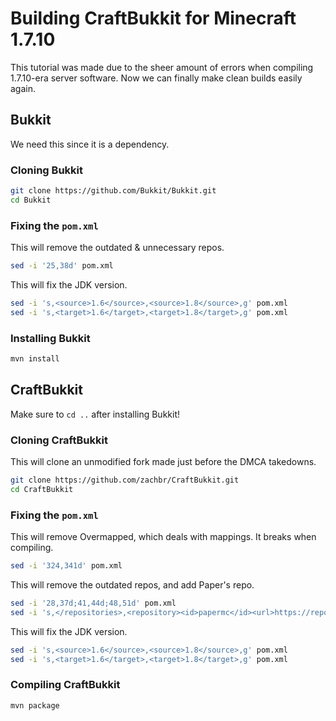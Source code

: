 # Building CraftBukkit for Minecraft 1.7.10

This tutorial was made due to the sheer amount of errors when compiling 1.7.10-era server software. Now we can finally make clean builds easily again.

## Bukkit

We need this since it is a dependency.

### Cloning Bukkit

```sh
git clone https://github.com/Bukkit/Bukkit.git
cd Bukkit
```

### Fixing the `pom.xml`

This will remove the outdated & unnecessary repos.

```sh
sed -i '25,38d' pom.xml
```

This will fix the JDK version.

```sh
sed -i 's,<source>1.6</source>,<source>1.8</source>,g' pom.xml
sed -i 's,<target>1.6</target>,<target>1.8</target>,g' pom.xml
```

### Installing Bukkit

```sh
mvn install
```

## CraftBukkit

Make sure to `cd ..` after installing Bukkit!

### Cloning CraftBukkit

This will clone an unmodified fork made just before the DMCA takedowns.

```sh
git clone https://github.com/zachbr/CraftBukkit.git
cd CraftBukkit
```

### Fixing the `pom.xml`

This will remove Overmapped, which deals with mappings. It breaks when compiling.

```sh
sed -i '324,341d' pom.xml
```

This will remove the outdated repos, and add Paper's repo.

```sh
sed -i '28,37d;41,44d;48,51d' pom.xml
sed -i 's,</repositories>,<repository><id>papermc</id><url>https://repo.papermc.io/repository/maven-public/</url></repository></repositories>,g' pom.xml
```

This will fix the JDK version.

```sh
sed -i 's,<source>1.6</source>,<source>1.8</source>,g' pom.xml
sed -i 's,<target>1.6</target>,<target>1.8</target>,g' pom.xml
```

### Compiling CraftBukkit

```sh
mvn package
```

